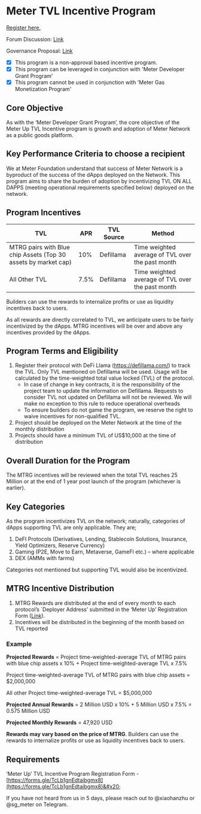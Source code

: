 # Meter TVL Incentive Program

[Register here.](https://forms.gle/TcLb1gnEdtaibgmx8)

Forum Discussion: [Link](https://forum.meter.io/t/meter-up-tvl-incentive-program-on-meter-network/315)

Governance Proposal: [Link](https://snapshot.org/#/meter-mainnet.eth/proposal/0x73820a0fd8e6e3af7fe4827f65267e82d6c15fbe973c136ff5548df2921d7980)

* [x] This program is a non-approval based incentive program.
* [x] This program can be leveraged in conjunction with 'Meter Developer Grant Program'
* [x] This program cannot be used in conjunction with 'Meter Gas Monetization Program'

## Core Objective

As with the ‘Meter Developer Grant Program’, the core objective of the Meter Up TVL Incentive program is growth and adoption of Meter Network as a public goods platform.&#x20;

## Key Performance Criteria to choose a recipient

We at Meter Foundation understand that success of Meter Network is a byproduct of the success of the dApps deployed on the Network. This program aims to share the burden of adoption by incentivizing TVL ON ALL DAPPS (meeting operational requirements specified below) deployed on the network.&#x20;

## Program Incentives

| TVL                                                            | APR  | TVL Source | Method                                           |
| -------------------------------------------------------------- | ---- | ---------- | ------------------------------------------------ |
| MTRG pairs with Blue chip Assets (Top 30 assets by market cap) | 10%  | Defillama  | Time weighted average of TVL over the past month |
| All Other TVL                                                  | 7.5% | Defillama  | Time weighted average of TVL over the past month |

Builders can use the rewards to internalize profits or use as liquidity incentives back to users.&#x20;

As all rewards are directly correlated to TVL, we anticipate users to be fairly incentivized by the dApps. MTRG incentives will be over and above any incentives provided by the dApps.

## Program Terms and Eligibility

1. Register their protocol with DeFi Llama (https://defillama.com/) to track the TVL. Only TVL mentioned on Defillama will be used. Usage will be calculated by the time-weighted total value locked (TVL) of the protocol.
   * In case of change in key contracts, it is the responsibility of the project team to update the information on Defillama. Requests to consider TVL not updated on Defillama will not be reviewed. We will make no exception to this rule to reduce operational overheads
   * To ensure builders do not game the program, we reserve the right to waive incentives for non-qualified TVL.&#x20;
2. Project should be deployed on the Meter Network at the time of the monthly distribution
3. Projects should have a minimum TVL of US$10,000 at the time of distribution

## Overall Duration for the Program

The MTRG incentives will be reviewed when the total TVL reaches 25 Million or at the end of 1 year post launch of the program (whichever is earlier).

## Key Categories

As the program incentivizes TVL on the network; naturally, categories of dApps supporting TVL are only applicable. They are;

1. DeFI Protocols (Derivatives, Lending, Stablecoin Solutions, Insurance, Yield Optimizers, Reserve Currency)
2. Gaming (P2E, Move to Earn, Metaverse, GameFI etc.) – where applicable&#x20;
3. DEX (AMMs with farms)

Categories not mentioned but supporting TVL would also be incentivized.

## MTRG Incentive Distribution

1. MTRG Rewards are distributed at the end of every month to each protocol’s \`Deployer Address’ submitted in the ‘Meter Up’ Registration Form ([Link](https://forms.gle/TcLb1gnEdtaibgmx8)).
2. Incentives will be distributed in the beginning of the month based on TVL reported

### Example

**Projected Rewards** = Project time-weighted-average TVL of MTRG pairs with blue chip assets x 10% + Project time-weighted-average TVL x 7.5%

Project time-weighted-average TVL of MTRG pairs with blue chip assets = $2,000,000

All other Project time-weighted-average TVL = $5,000,000

**Projected Annual Rewards** = 2 Million USD x 10% + 5 Million USD x 7.5% = 0.575 Million USD

**Projected Monthly Rewards** = 47,920 USD

**Rewards may vary based on the price of MTRG**. Builders can use the rewards to internalize profits or use as liquidity incentives back to users.

## Requirements

‘Meter Up’ TVL Incentive Program Registration Form - [https://forms.gle/TcLb1gnEdtaibgmx8](https://forms.gle/TcLb1gnEdtaibgmx8)&#x20;

If you have not heard from us in 5 days, please reach out to @xiaohanzhu or @sg\_meter on Telegram.
